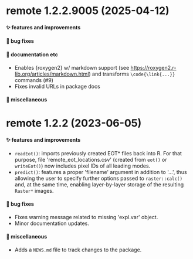 # remote 1.2.2.9005 (2025-04-12)

#### ✨ features and improvements

#### 🐛 bug fixes

#### 💬 documentation etc

  * Enables {roxygen2} w/ markdown support (see 
    <https://roxygen2.r-lib.org/articles/markdown.html>) and transforms 
    `\code{\link{...}}` commands (#9)
  * Fixes invalid URLs in package docs

#### 🍬 miscellaneous


# remote 1.2.2 (2023-06-05)

#### ✨ features and improvements

  * `readEot()`: imports previously created EOT* files back into R. For that
    purpose, file 'remote_eot_locations.csv' (created from `eot()` or
    `writeEot()`) now includes pixel IDs of all leading modes.
  * `predict()`: features a proper 'filename' argument in addition to '...',
    thus allowing the user to specify further options passed to `raster::calc()`
    and, at the same time, enabling layer-by-layer storage of the resulting
    `Raster*` images.

#### 🐛 bug fixes

  * Fixes warning message related to missing 'expl.var' object.
  * Minor documentation updates.

#### 🍬 miscellaneous

  * Adds a `NEWS.md` file to track changes to the package.

